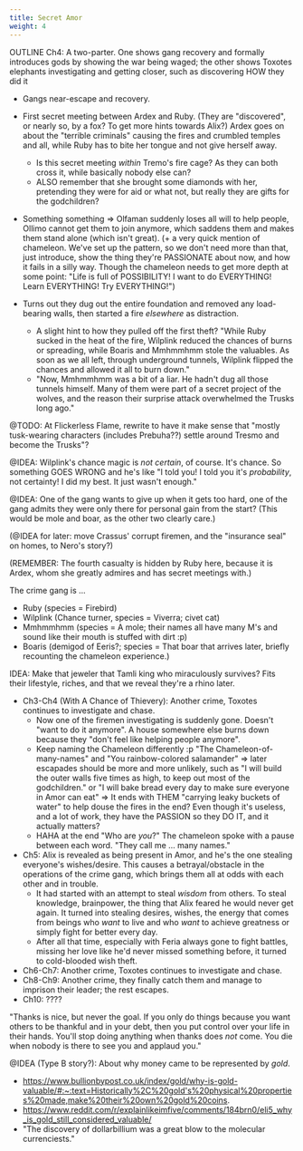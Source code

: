 ```yaml
---
title: Secret Amor
weight: 4
---
```






OUTLINE Ch4: A two-parter. One shows gang recovery and formally introduces gods by showing the war being waged; the other shows Toxotes elephants investigating and getting closer, such as discovering HOW they did it
* Gangs near-escape and recovery.
* First secret meeting between Ardex and Ruby. (They are "discovered", or nearly so, by a fox? To get more hints towards Alix?) Ardex goes on about the "terrible criminals" causing the fires and crumbled temples and all, while Ruby has to bite her tongue and not give herself away.
	* Is this secret meeting _within_ Tremo's fire cage? As they can both cross it, while basically nobody else can?
	* ALSO remember that she brought some diamonds with her, pretending they were for aid or what not, but really they are gifts for the godchildren?
* Something something => Olfaman suddenly loses all will to help people, Ollimo cannot get them to join anymore, which saddens them and makes them stand alone (which isn't great).
(+ a very quick mention of chameleon. We've set up the pattern, so we don't need more than that, just introduce, show the thing they're PASSIONATE about now, and how it fails in a silly way. Though the chameleon needs to get more depth at some point: "Life is full of POSSIBILITY! I want to do EVERYTHING! Learn EVERYTHING! Try EVERYTHING!")


* Turns out they dug out the entire foundation and removed any load-bearing walls, then started a fire _elsewhere_ as distraction.
	* A slight hint to how they pulled off the first theft? "While Ruby sucked in the heat of the fire, Wilplink reduced the chances of burns or spreading, while Boaris and Mmhmmhmm stole the valuables. As soon as we all left, through underground tunnels, Wilplink flipped the chances and allowed it all to burn down."
	* "Now, Mmhmmhmm was a bit of a liar. He hadn't dug all those tunnels himself. Many of them were part of a secret project of the wolves, and the reason their surprise attack overwhelmed the Trusks long ago."

@TODO: At Flickerless Flame, rewrite to have it make sense that "mostly tusk-wearing characters (includes Prebuha??) settle around Tresmo and become the Trusks"?


@IDEA: Wilplink's chance magic is _not certain_, of course. It's chance. So something GOES WRONG and he's like "I told you! I told you it's _probability_, not certainty! I did my best. It just wasn't enough."

@IDEA: One of the gang wants to give up when it gets too hard, one of the gang admits they were only there for personal gain from the start? (This would be mole and boar, as the other two clearly care.)

(@IDEA for later: move Crassus' corrupt firemen, and the "insurance seal" on homes, to Nero's story?)

(REMEMBER: The fourth casualty is hidden by Ruby here, because it is Ardex, whom she greatly admires and has secret meetings with.)




The crime gang is ...
* Ruby (species = Firebird)
* Wilplink (Chance turner, species = Viverra; civet cat)
* Mmhmmhmm (species = A mole; their names all have many M's and sound like their mouth is stuffed with dirt :p)
* Boaris (demigod of Eeris?; species = That boar that arrives later, briefly recounting the chameleon experience.)


IDEA: Make that jeweler that Tamli king who miraculously survives? Fits their lifestyle, riches, and that we reveal they're a rhino later.




* Ch3-Ch4 (With A Chance of Thievery): Another crime, Toxotes continues to investigate and chase.
	* Now one of the firemen investigating is suddenly gone. Doesn't "want to do it anymore". A house somewhere else burns down because they "don't feel like helping people anymore".
	* Keep naming the Chameleon differently :p "The Chameleon-of-many-names" and "You rainbow-colored salamander" => later escapades should be more and more unlikely, such as "I will build the outer walls five times as high, to keep out most of the godchildren." or "I will bake bread every day to make sure everyone in Amor can eat" => It ends with THEM "carrying leaky buckets of water" to help douse the fires in the end? Even though it's useless, and a lot of work, they have the PASSION so they DO IT, and it actually matters?
	* HAHA at the end "Who are _you_?" The chameleon spoke with a pause between each word. "They call me ... many names."
* Ch5: Alix is revealed as being present in Amor, and he's the one stealing everyone's wishes/desire. This causes a betrayal/obstacle in the operations of the crime gang, which brings them all at odds with each other and in trouble. 
	* It had started with an attempt to steal _wisdom_ from others. To steal knowledge, brainpower, the thing that Alix feared he would never get again. It turned into stealing desires, wishes, the energy that comes from beings who _want_ to live and who _want_ to achieve greatness or simply fight for better every day.
	* After all that time, especially with Feria always gone to fight battles, missing her love like he'd never missed something before, it turned to cold-blooded wish theft.
* Ch6-Ch7: Another crime, Toxotes continues to investigate and chase.
* Ch8-Ch9: Another crime, they finally catch them and manage to imprison their leader; the rest escapes.
* Ch10: ????

"Thanks is nice, but never the goal. If you only do things because you want others to be thankful and in your debt, then you put control over your life in their hands. You'll stop doing anything when thanks does _not_ come. You die when nobody is there to see you and applaud you."



@IDEA (Type B story?): About why money came to be represented by _gold_.
* https://www.bullionbypost.co.uk/index/gold/why-is-gold-valuable/#:~:text=Historically%2C%20gold's%20physical%20properties%20made,make%20their%20own%20gold%20coins.
* https://www.reddit.com/r/explainlikeimfive/comments/184brn0/eli5_why_is_gold_still_considered_valuable/
* "The discovery of dollarbillium was a great blow to the molecular currenciests."